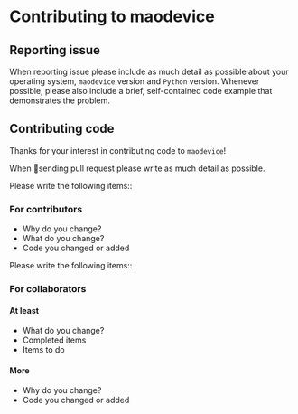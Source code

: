 # Contributing to maodevice
## Reporting issue
When reporting issue please include as much detail as possible about your operating system, `maodevice` version and `Python` version. Whenever possible, please also include a brief, self-contained code example that demonstrates the problem.


## Contributing code
Thanks for your interest in contributing code to `maodevice`!

When sending pull request please write as much detail as possible.

Please write the following items::
### For contributors
+ Why do you change?
+ What do you change?
+ Code you changed or added


Please write the following items::
### For collaborators
#### At least
+ What do you change?
+ Completed items
+ Items to do

#### More
+ Why do you change?
+ Code you changed or added